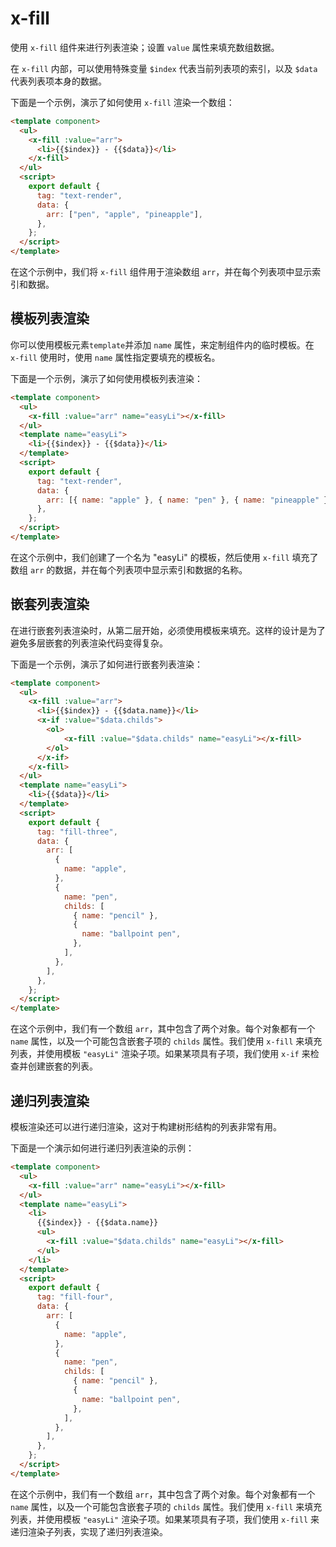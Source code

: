 # x-fill

使用 `x-fill` 组件来进行列表渲染；设置 `value` 属性来填充数组数据。

在 `x-fill` 内部，可以使用特殊变量 `$index` 代表当前列表项的索引，以及 `$data` 代表列表项本身的数据。

下面是一个示例，演示了如何使用 `x-fill` 渲染一个数组：

<comp-viewer comp-name="text-render">

```html
<template component>
  <ul>
    <x-fill :value="arr">
      <li>{{$index}} - {{$data}}</li>
    </x-fill>
  </ul>
  <script>
    export default {
      tag: "text-render",
      data: {
        arr: ["pen", "apple", "pineapple"],
      },
    };
  </script>
</template>
```

</comp-viewer>

在这个示例中，我们将 `x-fill` 组件用于渲染数组 `arr`，并在每个列表项中显示索引和数据。

## 模板列表渲染

你可以使用模板元素`template`并添加 `name` 属性，来定制组件内的临时模板。在 `x-fill` 使用时，使用 `name` 属性指定要填充的模板名。

下面是一个示例，演示了如何使用模板列表渲染：

<comp-viewer comp-name="text-render">

```html
<template component>
  <ul>
    <x-fill :value="arr" name="easyLi"></x-fill>
  </ul>
  <template name="easyLi">
    <li>{{$index}} - {{$data}}</li>
  </template>
  <script>
    export default {
      tag: "text-render",
      data: {
        arr: [{ name: "apple" }, { name: "pen" }, { name: "pineapple" }],
      },
    };
  </script>
</template>
```

</comp-viewer>

在这个示例中，我们创建了一个名为 "easyLi" 的模板，然后使用 `x-fill` 填充了数组 `arr` 的数据，并在每个列表项中显示索引和数据的名称。

## 嵌套列表渲染

在进行嵌套列表渲染时，从第二层开始，必须使用模板来填充。这样的设计是为了避免多层嵌套的列表渲染代码变得复杂。

下面是一个示例，演示了如何进行嵌套列表渲染：

<comp-viewer comp-name="fill-three">

```html
<template component>
  <ul>
    <x-fill :value="arr">
      <li>{{$index}} - {{$data.name}}</li>
      <x-if :value="$data.childs">
        <ol>
            <x-fill :value="$data.childs" name="easyLi"></x-fill>
        </ol>
      </x-if>
    </x-fill>
  </ul>
  <template name="easyLi">
    <li>{{$data}}</li>
  </template>
  <script>
    export default {
      tag: "fill-three",
      data: {
        arr: [
          {
            name: "apple",
          },
          {
            name: "pen",
            childs: [
              { name: "pencil" },
              {
                name: "ballpoint pen",
              },
            ],
          },
        ],
      },
    };
  </script>
</template>
```

</comp-viewer>

在这个示例中，我们有一个数组 `arr`，其中包含了两个对象。每个对象都有一个 `name` 属性，以及一个可能包含嵌套子项的 `childs` 属性。我们使用 `x-fill` 来填充列表，并使用模板 `"easyLi"` 渲染子项。如果某项具有子项，我们使用 `x-if` 来检查并创建嵌套的列表。

## 递归列表渲染

模板渲染还可以进行递归渲染，这对于构建树形结构的列表非常有用。

下面是一个演示如何进行递归列表渲染的示例：

<comp-viewer comp-name="fill-four">

```html
<template component>
  <ul>
    <x-fill :value="arr" name="easyLi"></x-fill>
  </ul>
  <template name="easyLi">
    <li>
      {{$index}} - {{$data.name}}
      <ul>
        <x-fill :value="$data.childs" name="easyLi"></x-fill>
      </ul>
    </li>
  </template>
  <script>
    export default {
      tag: "fill-four",
      data: {
        arr: [
          {
            name: "apple",
          },
          {
            name: "pen",
            childs: [
              { name: "pencil" },
              {
                name: "ballpoint pen",
              },
            ],
          },
        ],
      },
    };
  </script>
</template>
```

</comp-viewer>

在这个示例中，我们有一个数组 `arr`，其中包含了两个对象。每个对象都有一个 `name` 属性，以及一个可能包含嵌套子项的 `childs` 属性。我们使用 `x-fill` 来填充列表，并使用模板 `"easyLi"` 渲染子项。如果某项具有子项，我们使用 `x-fill` 来递归渲染子列表，实现了递归列表渲染。